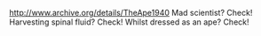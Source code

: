 http://www.archive.org/details/TheApe1940 Mad scientist? Check! Harvesting spinal fluid? Check! Whilst dressed as an ape? Check!
